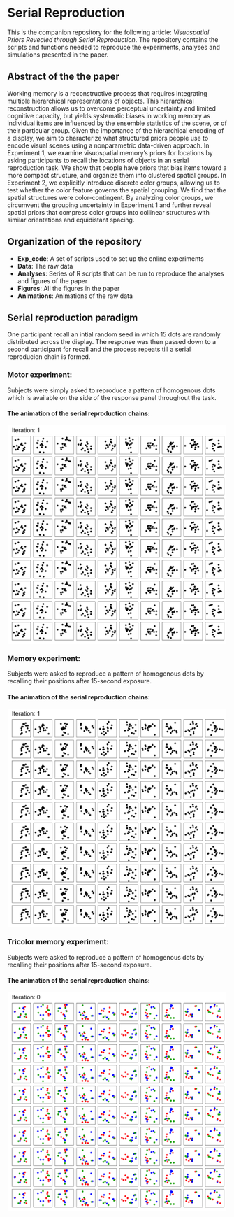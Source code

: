 # Serial Reproduction
This is the companion repository for the following article: *Visuospatial Priors Revealed through Serial Reproduction*. The repository contains the scripts and functions needed to reproduce the experiments, analyses and simulations presented in the paper.

## Abstract of the the paper
Working memory is a reconstructive process that requires integrating multiple hierarchical representations of objects. This hierarchical reconstruction allows us to overcome perceptual uncertainty and limited cognitive capacity, but yields systematic biases in working memory as individual items are influenced by the ensemble statistics of the scene, or of their particular group. Given the importance of the hierarchical encoding of a display, we aim to characterize what structured priors people use to encode visual scenes using a nonparametric data-driven approach. In Experiment 1, we examine visuospatial memory’s priors for locations by asking participants to recall the locations of objects in an serial reproduction task. We show that people have priors that bias items toward a more compact structure, and organize them into clustered spatial groups. In Experiment 2, we explicitly introduce discrete color groups, allowing us to test whether the color feature governs the spatial grouping. We find that the spatial structures were color-contingent. By analyzing color groups, we circumvent the grouping uncertainty in Experiment 1 and further reveal spatial priors that compress color groups into collinear structures with similar orientations and equidistant spacing. 

## Organization of the repository
* **Exp_code**: A set of scripts used to set up the online experiments
* **Data**: The raw data
* **Analyses**: Series of R scripts that can be run to reproduce the analyses and figures of the paper
* **Figures**: All the figures in the paper
* **Animations**: Animations of the raw data

## Serial reproduction paradigm
One participant recall an intial random seed in which 15 dots are randomly distributed across the display. The response was then passed down to a second participant for recall and the process repeats till a serial reproducion chain is formed.

### Motor experiment: 
Subjects were simply asked to reproduce a pattern of homogenous dots which is available on the side of the response panel throughout the task.

#### The animation of the serial reproduction chains:

<p align="center">
  <img src="Animations/homogenous_motor.gif" width="500" align="middle">
</p>

### Memory experiment: 
Subjects were asked to reproduce a pattern of homogenous dots by recalling their positions after 15-second exposure.

#### The animation of the serial reproduction chains:

<p align="center">
  <img src="Animations/homogenous_memory.gif" width="500" align="middle">
</p>

### Tricolor memory experiment: 
Subjects were asked to reproduce a pattern of homogenous dots by recalling their positions after 15-second exposure.

#### The animation of the serial reproduction chains:

<p align="center">
  <img src="Animations/color_memory.gif" width="500" align="middle">
</p>

